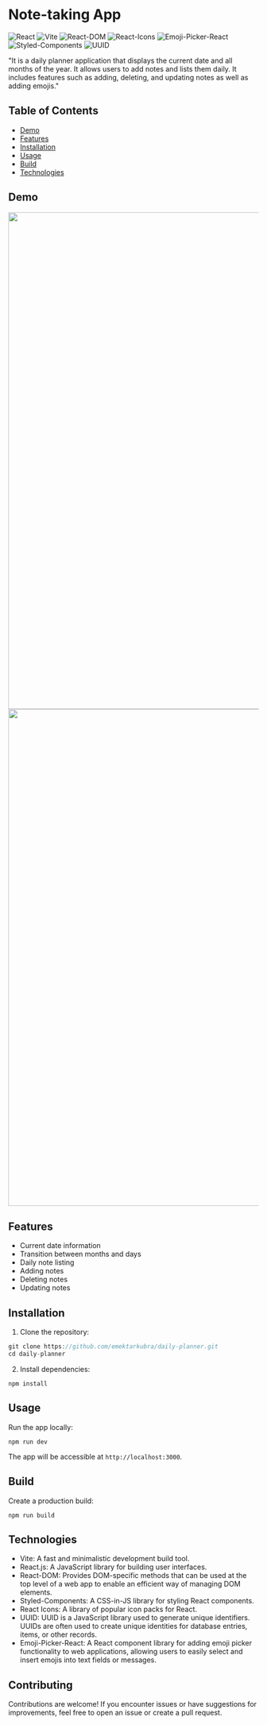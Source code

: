 # Note-taking App

![React](https://img.shields.io/badge/React-18.2.0-blue)
![Vite](https://img.shields.io/badge/Vite-4.4.5-blueviolet)
![React-DOM](https://img.shields.io/badge/React--DOM-18.2.0-red)
![React-Icons](https://img.shields.io/badge/React--Icons-4.11.0-green)
![Emoji-Picker-React](https://img.shields.io/badge/Emoji--Picker--React-4.5.1-orange)
![Styled-Components](https://img.shields.io/badge/Styled--Components-6.0.7-yellow)
![UUID](https://img.shields.io/badge/UUID-9.0.0-orange)


"It is a daily planner application that displays the current date and all months of the year. It allows users to add notes and lists them daily. It includes features such as adding, deleting, and updating notes as well as adding emojis."


## Table of Contents

- [Demo](#demo)
- [Features](#features)
- [Installation](#installation)
- [Usage](#usage)
- [Build](#build)
- [Technologies](#technologies)

## Demo

<img width = "1000px" src="https://github.com/emektarkubra/daily-planner/assets/124355274/b36c866b-011a-480c-aa7b-2d1658ffa481" alt="" />
<img width = "1000px" src="https://github.com/emektarkubra/daily-planner/assets/124355274/9720b0f4-db6a-46fd-8f60-65e4ccc7bcf8" alt="" />



## Features

- Current date information
- Transition between months and days
- Daily note listing
- Adding notes
- Deleting notes
- Updating notes


## Installation

1. Clone the repository:

```javascript
git clone https://github.com/emektarkubra/daily-planner.git
cd daily-planner
```

2. Install dependencies:

```
npm install
```

## Usage

Run the app locally:

```
npm run dev
```

The app will be accessible at `http://localhost:3000`.

## Build

Create a production build:

```
npm run build
```

## Technologies

- Vite: A fast and minimalistic development build tool.
- React.js: A JavaScript library for building user interfaces.
- React-DOM: Provides DOM-specific methods that can be used at the top level of a web app to enable an efficient way of managing DOM elements.
- Styled-Components: A CSS-in-JS library for styling React components.
- React Icons: A library of popular icon packs for React.
- UUID: UUID is a JavaScript library used to generate unique identifiers. UUIDs are often used to create unique identities for database entries, items, or other records.
- Emoji-Picker-React: A React component library for adding emoji picker functionality to web applications, allowing users to easily select and insert emojis into text fields or messages.

## Contributing

Contributions are welcome! If you encounter issues or have suggestions for improvements, feel free to open an issue or create a pull request.
